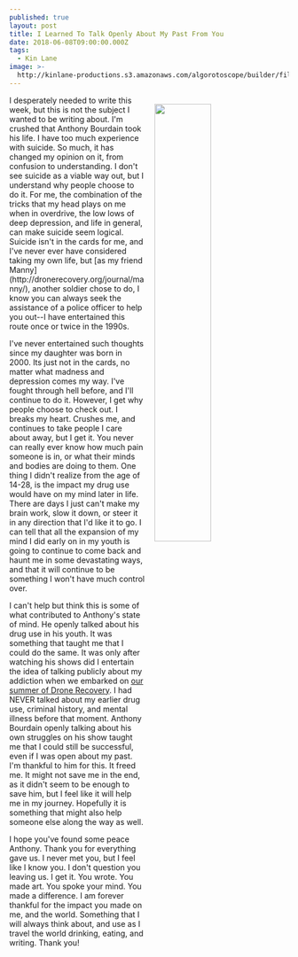 ```yaml
---
published: true
layout: post
title: I Learned To Talk Openly About My Past From You
date: 2018-06-08T09:00:00.000Z
tags:
  - Kin Lane
image: >-
  http://kinlane-productions.s3.amazonaws.com/algorotoscope/builder/filtered/68_76_800_500_0_max_0_1_-5.jpg
---
```

<p><img src="{{ page.image }}" width="45%" align="right" style="padding: 15px;" /></p>I desperately needed to write this week, but this is not the subject I wanted to be writing about. I'm crushed that Anthony Bourdain took his life. I have too much experience with suicide. So much, it has changed my opinion on it, from confusion to understanding. I don't see suicide as a viable way out, but I understand why people choose to do it. For me, the combination of the tricks that my head plays on me when in overdrive, the low lows of deep depression, and life in general, can make suicide seem logical. Suicide isn't in the cards for me, and I've never ever have considered taking my own life, but [as my friend Manny](http://dronerecovery.org/journal/manny/), another soldier chose to do, I know you can always seek the assistance of a police officer to help you out--I have entertained this route once or twice in the 1990s.

I've never entertained such thoughts since my daughter was born in 2000. Its just not in the cards, no matter what madness and depression comes my way. I've fought through hell before, and I'll continue to do it. However, I get why people choose to check out. I breaks my heart. Crushes me, and continues to take people I care about away, but I get it. You never can really ever know how much pain someone is in, or what their minds and bodies are doing to them. One thing I didn't realize from the age of 14-28, is the impact my drug use would have on my mind later in life. There are days I just can't make my brain work, slow it down, or steer it in any direction that I'd like it to go. I can tell that all the expansion of my mind I did early on in my youth is going to continue to come back and haunt me in some devastating ways, and that it will continue to be something I won't have much control over.

I can't help but think this is some of what contributed to Anthony's state of mind. He openly talked about his drug use in his youth. It was something that taught me that I could do the same. It was only after watching his shows did I entertain the idea of talking publicly about my addiction when we embarked on [our summer of Drone Recovery](http://dronerecovery.org). I had NEVER talked about my earlier drug use, criminal history, and mental illness before that moment. Anthony Bourdain openly talking about his own struggles on his show taught me that I could still be successful, even if I was open about my past. I'm thankful to him for this. It freed me. It might not save me in the end, as it didn't seem to be enough to save him, but I feel like it will help me in my journey. Hopefully it is something that might also help someone else along the way as well.

I hope you've found some peace Anthony. Thank you for everything gave us. I never met you, but I feel like I know you. I don't question you leaving us. I get it. You wrote. You made art. You spoke your mind. You made a difference. I am forever thankful for the impact you made on me, and the world. Something that I will always think about, and use as I travel the world drinking, eating, and writing. Thank you!
